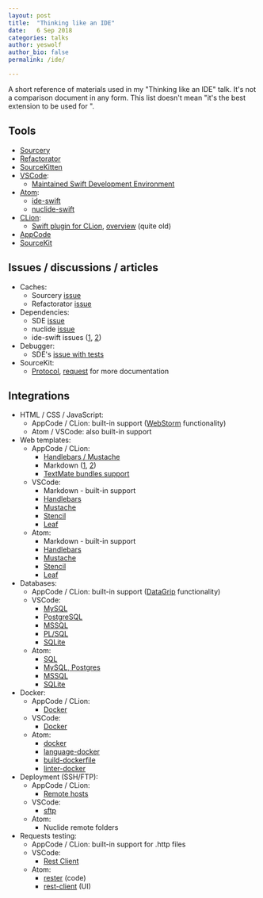 ```yaml
---
layout: post
title:  "Thinking like an IDE"
date:   6 Sep 2018
categories: talks
author: yeswolf
author_bio: false
permalink: /ide/

---
```


A short reference of materials used in my "Thinking like an IDE" talk. It's not a comparison document in any form. This list doesn't mean "it's the best extension to be used for <anything>". 

## Tools

- [Sourcery](https://github.com/krzysztofzablocki/Sourcery)
- [Refactorator](https://github.com/johnno1962/Refactorator)
- [SourceKitten](https://github.com/jpsim/SourceKitten)
- [VSCode](https://code.visualstudio.com/): 
    - [Maintained Swift Development Environment](https://github.com/vknabel/vscode-swift-development-environment)
- [Atom](https://atom.io/):
    - [ide-swift](https://github.com/elegantchaos/atom-ide-swift)
    - [nuclide-swift](https://github.com/facebook/nuclide/tree/master/pkg/nuclide-swift)
- [CLion](http://jetbrains.com/clion):
    - [Swift plugin for CLion](https://plugins.jetbrains.com/plugin/8240-swift), [overview](https://blog.jetbrains.com/clion/2015/12/swift-plugin-for-clion/) (quite old)
- [AppCode](https://www.jetbrains.com/objc/)
- [SourceKit](https://github.com/apple/swift/tree/master/tools/SourceKit)    

## Issues / discussions / articles

- Caches:
    - Sourcery [issue](https://github.com/krzysztofzablocki/Sourcery/issues/87)
    - Refactorator [issue](https://github.com/johnno1962/Refactorator/issues/8)
- Dependencies:
    - SDE [issue](https://github.com/vknabel/vscode-swift-development-environment/issues/27)
    - nuclide [issue](https://github.com/facebook/nuclide/issues/1552)
    - ide-swift issues ([1](https://github.com/elegantchaos/atom-ide-swift/issues/17), [2](https://github.com/elegantchaos/atom-ide-swift/issues/18))
- Debugger:
    - SDE's [issue with tests](https://github.com/vknabel/vscode-swift-development-environment/issues/33)
- SourceKit:
    - [Protocol](https://github.com/apple/swift/blob/master/tools/SourceKit/docs/Protocol.md), [request](https://bugs.swift.org/browse/SR-2117) for more documentation 

## Integrations

- HTML / CSS / JavaScript:
    - AppCode / CLion: built-in support ([WebStorm](http://jetbrains.com/webstorm) functionality)
    - Atom / VSCode: also built-in support
- Web templates:
    - AppCode / CLion:
        - [Handlebars / Mustache](https://plugins.jetbrains.com/plugin/6884-handlebars-mustache)
        - Markdown ([1](https://plugins.jetbrains.com/plugin/7793-markdown-support), [2](https://plugins.jetbrains.com/plugin/7896-markdown-navigator))
        - [TextMate bundles support](https://plugins.jetbrains.com/plugin/7221-textmate-bundles-support)
    - VSCode:
        - Markdown - built-in support
        - [Handlebars](https://marketplace.visualstudio.com/items?itemName=andrejunges.Handlebars)
        - [Mustache](https://marketplace.visualstudio.com/items?itemName=dawhite.mustache)
        - [Stencil](https://marketplace.visualstudio.com/items?itemName=svanimpe.stencil)
        - [Leaf](https://marketplace.visualstudio.com/items?itemName=Francisco.html-leaf)
    - Atom:
        - Markdown - built-in support
        - [Handlebars](https://atom.io/packages/atom-handlebars)
        - [Mustache](https://atom.io/packages/language-mustache)
        - [Stencil](https://atom.io/packages/language-stencil)
        - [Leaf](https://atom.io/packages/language-leaf)   
- Databases:
    - AppCode / CLion: built-in support ([DataGrip](http://www.jetbrains.com/datagrip/) functionality)
    - VSCode:
        - [MySQL](https://marketplace.visualstudio.com/items?itemName=formulahendry.vscode-mysql)
        - [PostgreSQL](https://marketplace.visualstudio.com/items?itemName=ckolkman.vscode-postgres)
        - [MSSQL](https://marketplace.visualstudio.com/items?itemName=ms-mssql.mssql)
        - [PL/SQL](https://marketplace.visualstudio.com/items?itemName=xyz.plsql-language)
        - [SQLite](https://marketplace.visualstudio.com/items?itemName=alexcvzz.vscode-sqlite)
    - Atom:
        - [SQL](https://atom.io/packages/language-sql)
        - [MySQL, Postgres](https://atom.io/packages/quick-query)
        - [MSSQL](https://atom.io/packages/quick-query-mssql)
        - [SQLite](https://atom.io/packages/quick-query-sqlite)
- Docker:
    - AppCode / CLion:
        - [Docker](https://plugins.jetbrains.com/plugin/7724-docker-integration)
    - VSCode:
        - [Docker](https://marketplace.visualstudio.com/items?itemName=PeterJausovec.vscode-docker)
    - Atom:
        - [docker](https://atom.io/packages/docker)
        - [language-docker](https://atom.io/packages/language-docker)
        - [build-dockerfile](https://atom.io/packages/build-dockerfile)
        - [linter-docker](https://atom.io/packages/linter-docker)
- Deployment (SSH/FTP):
    - AppCode / CLion:
        - [Remote hosts](https://blog.jetbrains.com/objc/2017/01/appcode-2017-1-eap/#remote_hosts)
    - VSCode: 
        - [sftp](https://marketplace.visualstudio.com/items?itemName=liximomo.sftp)
    - Atom:
        - Nuclide remote folders
- Requests testing:
    - AppCode / CLion: built-in support for .http files
    - VSCode:
        - [Rest Client](https://marketplace.visualstudio.com/items?itemName=humao.rest-client)
    - Atom:
        - [rester](https://atom.io/packages/rester) (code)
        - [rest-client](https://atom.io/packages/rest-client) (UI)
        
         
 